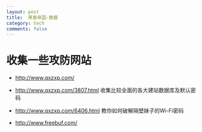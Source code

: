 ```yaml
---
layout: post
title:  黑客帝国-数据
category: tech
comments: false
---
```


# 收集一些攻防网站

- http://www.qxzxp.com/
- http://www.qxzxp.com/3807.html 收集比较全面的各大建站数据库及默认密码
- http://www.qxzxp.com/6406.html 教你如何破解隔壁妹子的Wi-Fi密码

- http://www.freebuf.com/